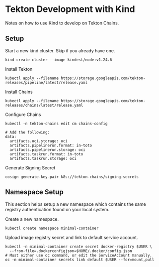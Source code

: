 # Tekton Development with Kind

Notes on how to use Kind to develop on Tekton Chains.

## Setup

Start a new kind cluster. Skip if you already have one.

```
kind create cluster --image kindest/node:v1.24.6
```

Install Tekton

```
kubectl apply --filename https://storage.googleapis.com/tekton-releases/pipeline/latest/release.yaml
```

Install Chains

```
kubectl apply --filename https://storage.googleapis.com/tekton-releases/chains/latest/release.yaml
```

Configure Chains

```
kubectl -n tekton-chains edit cm chains-config

# Add the following:
data:
  artifacts.oci.storage: oci
  artifacts.pipelinerun.format: in-toto
  artifacts.pipelinerun.storage: oci
  artifacts.taskrun.format: in-toto
  artifacts.taskrun.storage: oci
```

Generate Signing Secret
```
cosign generate-key-pair k8s://tekton-chains/signing-secrets
```

## Namespace Setup

This section helps setup a new namespace which contains the same registry authentication
found on your local system.

Create a new namespace.

```
kubectl create namespace minimal-container
```

Upload image registry secret and link to default service account.

```
kubectl -n minimal-container create secret docker-registry $USER \
  --from-file=.dockerconfigjson=$HOME/.docker/config.json
# Must either use oc command, or edit the ServiceAccount manually.
oc -n minimal-container secrets link default $USER --for=mount,pull
```

